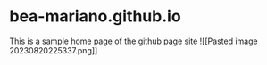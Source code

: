 # bea-mariano.github.io
This is a sample home page of the github page site
![[Pasted image 20230820225337.png]]
